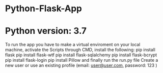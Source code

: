 # Python-Flask-App
# Python version: 3.7
To run the app you have to make a virtual enviroment on your local machine, activate the Scripts through CMD, install the following:
pip install flask
pip install flask-wtf
pip install flask-sqlalchemy
pip install flask-bcrypt
pip install flask-login
pip install Pillow
and finally run the run.py file
Create a new user or use an existing profile (email: user@user.com, password: 123 )
